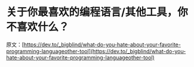 # 关于你最喜欢的编程语言/其他工具，你不喜欢什么？

原文：[https://dev.to/_bigblind/what-do-you-hate-about-your-favorite-programming-languageother-tool](https://dev.to/_bigblind/what-do-you-hate-about-your-favorite-programming-languageother-tool)